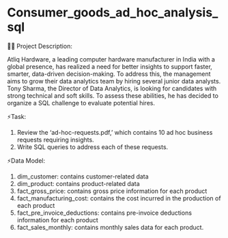 # Consumer_goods_ad_hoc_analysis_sql

👩‍💻 Project Description:

Atliq Hardware, a leading computer hardware manufacturer in India with a global presence, has realized a need for better insights to support faster, smarter, data-driven decision-making. To address this, the management aims to grow their data analytics team by hiring several junior data analysts. Tony Sharma, the Director of Data Analytics, is looking for candidates with strong technical and soft skills. To assess these abilities, he has decided to organize a SQL challenge to evaluate potential hires.

⚡️Task:

1. Review the ‘ad-hoc-requests.pdf,’ which contains 10 ad hoc business requests requiring insights.
2. Write SQL queries to address each of these requests.

⚡️Data Model:

1. dim_customer: contains customer-related data
2. dim_product: contains product-related data
3. fact_gross_price: contains gross price information for each product
4. fact_manufacturing_cost: contains the cost incurred in the production of each product
5. fact_pre_invoice_deductions: contains pre-invoice deductions information for each product
6. fact_sales_monthly: contains monthly sales data for each product.

